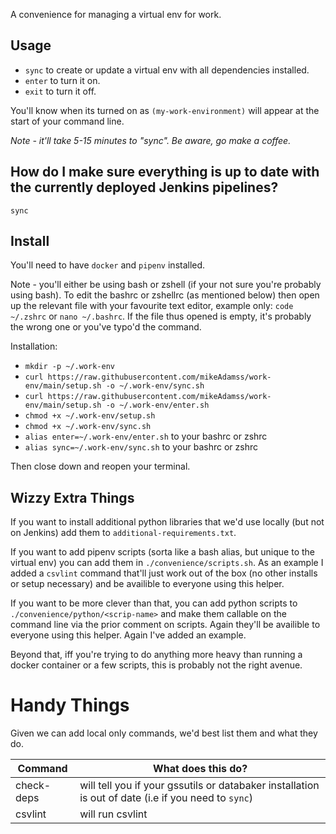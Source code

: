 A convenience for managing a virtual env for work.

## Usage

* `sync` to create or update a virtual env with all dependencies installed.
* `enter` to turn it on.
* `exit` to turn it off.

You'll know when its turned on as `(my-work-environment)` will appear at the start of your command line.

_Note - it'll take 5-15 minutes to "sync". Be aware, go make a coffee._

## How do I make sure everything is up to date with the currently deployed Jenkins pipelines?

`sync`

## Install

You'll need to have `docker` and `pipenv` installed.

Note - you'll either be using bash or zshell (if your not sure you're probably using bash). To edit the bashrc or zshellrc (as mentioned below) then open up the relevant file with your favourite text editor, example only: `code ~/.zshrc` or `nano ~/.bashrc`. If the file thus opened is empty, it's probably the wrong one or you've typo'd the command.

Installation:
* `mkdir -p ~/.work-env`
* `curl https://raw.githubusercontent.com/mikeAdamss/work-env/main/setup.sh -o ~/.work-env/sync.sh`
* `curl https://raw.githubusercontent.com/mikeAdamss/work-env/main/setup.sh -o ~/.work-env/enter.sh`
* `chmod +x ~/.work-env/setup.sh`
* `chmod +x ~/.work-env/sync.sh`
* `alias enter=~/.work-env/enter.sh` to your bashrc or zshrc
* `alias sync=~/.work-env/sync.sh` to your bashrc or zshrc

Then close down and reopen your terminal.

## Wizzy Extra Things

If you want to install additional python libraries that we'd use locally (but not on Jenkins) add them to `additional-requirements.txt`.

If you want to add pipenv scripts (sorta like a bash alias, but unique to the virtual env) you can add them in `./convenience/scripts.sh`. As an example I added a `csvlint` command that'll just work out of the box (no other installs or setup necessary) and be availible to everyone using this helper.

If you want to be more clever than that, you can add python scripts to `./convenience/python/<scrip-name>` and make them callable on the command line via the prior comment on scripts. Again they'll be availible to everyone using this helper. Again I've added an example.

Beyond that, iff you're trying to do anything more heavy than running a docker container or a few scripts, this is probably not the right avenue.  

# Handy Things

Given we can add local only commands, we'd best list them and what they do.

| Command | What does this do? |
| ---------------------------- | ------------------ |
| check-deps                   | will tell you if your gssutils or databaker installation is out of date (i.e if you need to `sync`) |
| csvlint                      | will run csvlint |
